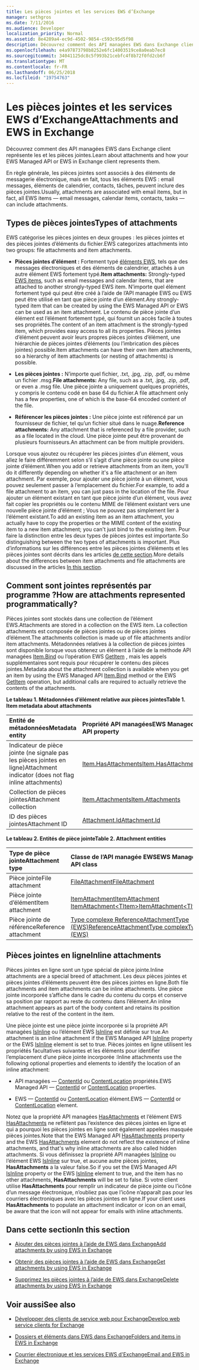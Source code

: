 ```yaml
---
title: Les pièces jointes et les services EWS d’Exchange
manager: sethgros
ms.date: 7/11/2016
ms.audience: Developer
localization_priority: Normal
ms.assetid: 8e4289a4-ec9d-4502-9854-c593c95d5f98
description: Découvrez comment des API managées EWS dans Exchange client représente les et les pièces jointes.
ms.openlocfilehash: e4a97873798b8252e6fc14003519ce8a0eab7ec8
ms.sourcegitcommit: 34041125dc8c5f993b21cebfc4f8b72f0fd2cb6f
ms.translationtype: MT
ms.contentlocale: fr-FR
ms.lasthandoff: 06/25/2018
ms.locfileid: "19754763"
---
```

# <a name="attachments-and-ews-in-exchange"></a><span data-ttu-id="cc5ea-103">Les pièces jointes et les services EWS d’Exchange</span><span class="sxs-lookup"><span data-stu-id="cc5ea-103">Attachments and EWS in Exchange</span></span>

<span data-ttu-id="cc5ea-104">Découvrez comment des API managées EWS dans Exchange client représente les et les pièces jointes.</span><span class="sxs-lookup"><span data-stu-id="cc5ea-104">Learn about attachments and how your EWS Managed API or EWS in Exchange client represents them.</span></span>
  
<span data-ttu-id="cc5ea-105">En règle générale, les pièces jointes sont associés à des éléments de messagerie électronique, mais en fait, tous les éléments EWS : email messages, éléments de calendrier, contacts, tâches, peuvent inclure des pièces jointes.</span><span class="sxs-lookup"><span data-stu-id="cc5ea-105">Usually, attachments are associated with email items, but in fact, all EWS items — email messages, calendar items, contacts, tasks — can include attachments.</span></span>
  
## <a name="types-of-attachments"></a><span data-ttu-id="cc5ea-106">Types de pièces jointes</span><span class="sxs-lookup"><span data-stu-id="cc5ea-106">Types of attachments</span></span>

<span data-ttu-id="cc5ea-107">EWS catégorise les pièces jointes en deux groupes : les pièces jointes et des pièces jointes d’éléments du fichier.</span><span class="sxs-lookup"><span data-stu-id="cc5ea-107">EWS categorizes attachments into two groups: file attachments and item attachments.</span></span>
  
- <span data-ttu-id="cc5ea-108">**Pièces jointes d’élément :** Fortement typé [éléments EWS](folders-and-items-in-ews-in-exchange.md), tels que des messages électroniques et des éléments de calendrier, attachés à un autre élément EWS fortement typé.</span><span class="sxs-lookup"><span data-stu-id="cc5ea-108">**Item attachments:** Strongly-typed [EWS items](folders-and-items-in-ews-in-exchange.md), such as email messages and calendar items, that are attached to another strongly-typed EWS item.</span></span> <span data-ttu-id="cc5ea-109">N’importe quel élément fortement typé qui peut être créé à l’aide de l’API managée EWS ou EWS peut être utilisé en tant que pièce jointe d’un élément.</span><span class="sxs-lookup"><span data-stu-id="cc5ea-109">Any strongly-typed item that can be created by using the EWS Managed API or EWS can be used as an item attachment.</span></span> <span data-ttu-id="cc5ea-110">Le contenu de pièce jointe d’un élément est l’élément fortement typé, qui fournit un accès facile à toutes ses propriétés.</span><span class="sxs-lookup"><span data-stu-id="cc5ea-110">The content of an item attachment is the strongly-typed item, which provides easy access to all its properties.</span></span> <span data-ttu-id="cc5ea-111">Pièces jointes d’élément peuvent avoir leurs propres pièces jointes d’élément, une hiérarchie de pièces jointes d’éléments (ou l’imbrication des pièces jointes) possible.</span><span class="sxs-lookup"><span data-stu-id="cc5ea-111">Item attachments can have their own item attachments, so a hierarchy of item attachments (or nesting of attachments) is possible.</span></span>
    
- <span data-ttu-id="cc5ea-112">**Les pièces jointes :** N’importe quel fichier, .txt, .jpg, .zip, .pdf, ou même un fichier .msg.</span><span class="sxs-lookup"><span data-stu-id="cc5ea-112">**File attachments:** Any file, such as a .txt, .jpg, .zip, .pdf, or even a .msg file.</span></span> <span data-ttu-id="cc5ea-113">Une pièce jointe a uniquement quelques propriétés, y compris le contenu codé en base 64 du fichier.</span><span class="sxs-lookup"><span data-stu-id="cc5ea-113">A file attachment only has a few properties, one of which is the base-64 encoded content of the file.</span></span> 
    
- <span data-ttu-id="cc5ea-114">**Référencer les pièces jointes :** Une pièce jointe est référencé par un fournisseur de fichier, tel qu’un fichier situé dans le nuage.</span><span class="sxs-lookup"><span data-stu-id="cc5ea-114">**Reference attachments:** Any attachment that is referenced by a file provider, such as a file located in the cloud.</span></span> <span data-ttu-id="cc5ea-115">Une pièce jointe peut être provenant de plusieurs fournisseurs.</span><span class="sxs-lookup"><span data-stu-id="cc5ea-115">An attachment can be from multiple providers.</span></span> 
    
<span data-ttu-id="cc5ea-116">Lorsque vous ajoutez ou récupérer les pièces jointes d’un élément, vous allez le faire différemment selon s’il s’agit d’une pièce jointe ou une pièce jointe d’élément.</span><span class="sxs-lookup"><span data-stu-id="cc5ea-116">When you add or retrieve attachments from an item, you'll do it differently depending on whether it's a file attachment or an item attachment.</span></span> <span data-ttu-id="cc5ea-117">Par exemple, pour ajouter une pièce jointe à un élément, vous pouvez seulement passer à l’emplacement du fichier.</span><span class="sxs-lookup"><span data-stu-id="cc5ea-117">For example, to add a file attachment to an item, you can just pass in the location of the file.</span></span> <span data-ttu-id="cc5ea-118">Pour ajouter un élément existant en tant que pièce jointe d’un élément, vous avez fait copier les propriétés ou le contenu MIME de l’élément existant vers une nouvelle pièce jointe d’élément ; Vous ne pouvez pas simplement lier à l’élément existant.</span><span class="sxs-lookup"><span data-stu-id="cc5ea-118">To add an existing item as an item attachment, you actually have to copy the properties or the MIME content of the existing item to a new item attachment; you can't just bind to the existing item.</span></span> <span data-ttu-id="cc5ea-119">Pour faire la distinction entre les deux types de pièces jointes est importante.</span><span class="sxs-lookup"><span data-stu-id="cc5ea-119">So distinguishing between the two types of attachments is important.</span></span> <span data-ttu-id="cc5ea-120">Plus d’informations sur les différences entre les pièces jointes d’éléments et les pièces jointes sont décrits dans les articles [de cette section](#bk_inthissection).</span><span class="sxs-lookup"><span data-stu-id="cc5ea-120">More details about the differences between item attachments and file attachments are discussed in the articles [In this section](#bk_inthissection).</span></span>
  
## <a name="how-are-attachments-represented-programmatically"></a><span data-ttu-id="cc5ea-121">Comment sont jointes représentés par programme ?</span><span class="sxs-lookup"><span data-stu-id="cc5ea-121">How are attachments represented programmatically?</span></span>

<span data-ttu-id="cc5ea-122">Pièces jointes sont stockés dans une collection de l’élément EWS.</span><span class="sxs-lookup"><span data-stu-id="cc5ea-122">Attachments are stored in a collection on the EWS item.</span></span> <span data-ttu-id="cc5ea-123">La collection attachments est composée de pièces jointes ou de pièces jointes d’élément.</span><span class="sxs-lookup"><span data-stu-id="cc5ea-123">The attachments collection is made up of file attachments and/or item attachments.</span></span> <span data-ttu-id="cc5ea-124">Métadonnées relatives à la collection de pièces jointes sont disponible lorsque vous obtenez un élément à l’aide de la méthode API managées [Item.Bind](http://msdn.microsoft.com/fr-fr/library/microsoft.exchange.webservices.data.item.bind%28v=exchg.80%29.aspx) ou l’opération EWS [GetItem](http://msdn.microsoft.com/library/e3590b8b-c2a7-4dad-a014-6360197b68e4%28Office.15%29.aspx) , mais les appels supplémentaires sont requis pour récupérer le contenu des pièces jointes.</span><span class="sxs-lookup"><span data-stu-id="cc5ea-124">Metadata about the attachment collection is available when you get an item by using the EWS Managed API [Item.Bind](http://msdn.microsoft.com/fr-fr/library/microsoft.exchange.webservices.data.item.bind%28v=exchg.80%29.aspx) method or the EWS [GetItem](http://msdn.microsoft.com/library/e3590b8b-c2a7-4dad-a014-6360197b68e4%28Office.15%29.aspx) operation, but additional calls are required to actually retrieve the contents of the attachments.</span></span> 
  
<span data-ttu-id="cc5ea-125">**Le tableau 1. Métadonnées d’élément relative aux pièces jointes**</span><span class="sxs-lookup"><span data-stu-id="cc5ea-125">**Table 1. Item metadata about attachments**</span></span>

|<span data-ttu-id="cc5ea-126">**Entité de métadonnées**</span><span class="sxs-lookup"><span data-stu-id="cc5ea-126">**Metadata entity**</span></span>|<span data-ttu-id="cc5ea-127">**Propriété API managées**</span><span class="sxs-lookup"><span data-stu-id="cc5ea-127">**EWS Managed API property**</span></span>|<span data-ttu-id="cc5ea-128">**Élément EWS**</span><span class="sxs-lookup"><span data-stu-id="cc5ea-128">**EWS element**</span></span>|
|:-----|:-----|:-----|
|<span data-ttu-id="cc5ea-129">Indicateur de pièce jointe (ne signale pas les pièces jointes en ligne)</span><span class="sxs-lookup"><span data-stu-id="cc5ea-129">Attachment indicator (does not flag inline attachments)</span></span>  <br/> |[<span data-ttu-id="cc5ea-130">Item.HasAttachments</span><span class="sxs-lookup"><span data-stu-id="cc5ea-130">Item.HasAttachments</span></span>](http://msdn.microsoft.com/fr-fr/library/microsoft.exchange.webservices.data.item.hasattachments%28v=exchg.80%29.aspx) <br/> |[<span data-ttu-id="cc5ea-131">HasAttachments</span><span class="sxs-lookup"><span data-stu-id="cc5ea-131">HasAttachments</span></span>](http://msdn.microsoft.com/library/538b7a85-11d7-4daa-8458-09b540760e8b%28Office.15%29.aspx) <br/> |
|<span data-ttu-id="cc5ea-132">Collection de pièces jointes</span><span class="sxs-lookup"><span data-stu-id="cc5ea-132">Attachment collection</span></span>  <br/> |[<span data-ttu-id="cc5ea-133">Item.Attachments</span><span class="sxs-lookup"><span data-stu-id="cc5ea-133">Item.Attachments</span></span>](http://msdn.microsoft.com/fr-fr/library/microsoft.exchange.webservices.data.item.attachments%28v=exchg.80%29.aspx) <br/> |[<span data-ttu-id="cc5ea-134">Pièces jointes</span><span class="sxs-lookup"><span data-stu-id="cc5ea-134">Attachments</span></span>](http://msdn.microsoft.com/library/b470e614-34bb-44f0-8790-7ddbdcbbd29d%28Office.15%29.aspx) <br/> |
|<span data-ttu-id="cc5ea-135">ID des pièces jointes</span><span class="sxs-lookup"><span data-stu-id="cc5ea-135">Attachment ID</span></span>  <br/> |[<span data-ttu-id="cc5ea-136">Attachment.Id</span><span class="sxs-lookup"><span data-stu-id="cc5ea-136">Attachment.Id</span></span>](http://msdn.microsoft.com/fr-fr/library/microsoft.exchange.webservices.data.attachment.id%28v=exchg.80%29.aspx) <br/> |[<span data-ttu-id="cc5ea-137">AttachmentId</span><span class="sxs-lookup"><span data-stu-id="cc5ea-137">AttachmentId</span></span>](http://msdn.microsoft.com/library/55a5fd77-60d1-40fa-8144-770600cedc6a%28Office.15%29.aspx) <br/> |
   
<span data-ttu-id="cc5ea-138">**Le tableau 2. Entités de pièce jointe**</span><span class="sxs-lookup"><span data-stu-id="cc5ea-138">**Table 2. Attachment entities**</span></span>

|<span data-ttu-id="cc5ea-139">**Type de pièce jointe**</span><span class="sxs-lookup"><span data-stu-id="cc5ea-139">**Attachment type**</span></span>|<span data-ttu-id="cc5ea-140">**Classe de l’API managée EWS**</span><span class="sxs-lookup"><span data-stu-id="cc5ea-140">**EWS Managed API class**</span></span>|<span data-ttu-id="cc5ea-141">**Élément EWS**</span><span class="sxs-lookup"><span data-stu-id="cc5ea-141">**EWS element**</span></span>|
|:-----|:-----|:-----|
|<span data-ttu-id="cc5ea-142">Pièce jointe</span><span class="sxs-lookup"><span data-stu-id="cc5ea-142">File attachment</span></span>  <br/> |[<span data-ttu-id="cc5ea-143">FileAttachment</span><span class="sxs-lookup"><span data-stu-id="cc5ea-143">FileAttachment</span></span>](http://msdn.microsoft.com/fr-fr/library/microsoft.exchange.webservices.data.fileattachment%28v=exchg.80%29.aspx) <br/> |[<span data-ttu-id="cc5ea-144">FileAttachment</span><span class="sxs-lookup"><span data-stu-id="cc5ea-144">FileAttachment</span></span>](http://msdn.microsoft.com/library/3ecea174-73d1-47fd-8917-6065cef1d565%28Office.15%29.aspx) <br/> |
|<span data-ttu-id="cc5ea-145">Pièce jointe d’élément</span><span class="sxs-lookup"><span data-stu-id="cc5ea-145">Item attachment</span></span>  <br/> |[<span data-ttu-id="cc5ea-146">ItemAttachment</span><span class="sxs-lookup"><span data-stu-id="cc5ea-146">ItemAttachment</span></span>](http://msdn.microsoft.com/fr-fr/library/microsoft.exchange.webservices.data.itemattachment%28v=exchg.80%29.aspx) <br/> [<span data-ttu-id="cc5ea-147">ItemAttachment\<TItem\></span><span class="sxs-lookup"><span data-stu-id="cc5ea-147">ItemAttachment\<TItem\></span></span>](http://msdn.microsoft.com/fr-fr/library/dd635165%28v=exchg.80%29.aspx) <br/> |[<span data-ttu-id="cc5ea-148">ItemAttachment</span><span class="sxs-lookup"><span data-stu-id="cc5ea-148">ItemAttachment</span></span>](http://msdn.microsoft.com/library/089ee599-f45e-46f5-a18a-5cfb3d2851ff%28Office.15%29.aspx) <br/> |
|<span data-ttu-id="cc5ea-149">Pièce jointe de référence</span><span class="sxs-lookup"><span data-stu-id="cc5ea-149">Reference attachment</span></span>  <br/> |[<span data-ttu-id="cc5ea-150">Type complexe ReferenceAttachmentType (EWS)</span><span class="sxs-lookup"><span data-stu-id="cc5ea-150">ReferenceAttachmentType complexType (EWS)</span></span>](http://msdn.microsoft.com/library/18bfa012-e903-d7f3-528a-31ccceb65463%28Office.15%29.aspx) <br/> |[<span data-ttu-id="cc5ea-151">ReferenceAttachment</span><span class="sxs-lookup"><span data-stu-id="cc5ea-151">ReferenceAttachment</span></span>](http://msdn.microsoft.com/library/b9bde862-6b75-4a81-8033-00a47be4dc2f%28Office.15%29.aspx) <br/> |
   
## <a name="inline-attachments"></a><span data-ttu-id="cc5ea-152">Pièces jointes en ligne</span><span class="sxs-lookup"><span data-stu-id="cc5ea-152">Inline attachments</span></span>

<span data-ttu-id="cc5ea-153">Pièces jointes en ligne sont un type spécial de pièce jointe.</span><span class="sxs-lookup"><span data-stu-id="cc5ea-153">Inline attachments are a special breed of attachment.</span></span> <span data-ttu-id="cc5ea-154">Les deux pièces jointes et pièces jointes d’éléments peuvent être des pièces jointes en ligne.</span><span class="sxs-lookup"><span data-stu-id="cc5ea-154">Both file attachments and item attachments can be inline attachments.</span></span> <span data-ttu-id="cc5ea-155">Une pièce jointe incorporée s’affiche dans le cadre du contenu du corps et conserve sa position par rapport au reste du contenu dans l’élément.</span><span class="sxs-lookup"><span data-stu-id="cc5ea-155">An inline attachment appears as part of the body content and retains its position relative to the rest of the content in the item.</span></span> 
  
<span data-ttu-id="cc5ea-156">Une pièce jointe est une pièce jointe incorporée si la propriété API managées [IsInline](http://msdn.microsoft.com/fr-fr/library/microsoft.exchange.webservices.data.attachment.isinline%28v=exchg.80%29.aspx) ou l’élément EWS [IsInline](http://msdn.microsoft.com/library/5e7712c8-372a-4a16-be64-360c5ff3961a%28Office.15%29.aspx) est définie sur true.</span><span class="sxs-lookup"><span data-stu-id="cc5ea-156">An attachment is an inline attachment if the EWS Managed API [IsInline](http://msdn.microsoft.com/fr-fr/library/microsoft.exchange.webservices.data.attachment.isinline%28v=exchg.80%29.aspx) property or the EWS [IsInline](http://msdn.microsoft.com/library/5e7712c8-372a-4a16-be64-360c5ff3961a%28Office.15%29.aspx) element is set to true.</span></span> <span data-ttu-id="cc5ea-157">Pièces jointes en ligne utilisent les propriétés facultatives suivantes et les éléments pour identifier l’emplacement d’une pièce jointe incorporée :</span><span class="sxs-lookup"><span data-stu-id="cc5ea-157">Inline attachments use the following optional properties and elements to identify the location of an inline attachment:</span></span> 
  
- <span data-ttu-id="cc5ea-158">API managées — [ContentId](http://msdn.microsoft.com/fr-fr/library/microsoft.exchange.webservices.data.attachment.contentid%28v=exchg.80%29.aspx) ou [ContentLocation](http://msdn.microsoft.com/fr-fr/library/microsoft.exchange.webservices.data.attachment.contentlocation%28v=exchg.80%29.aspx) propriétés.</span><span class="sxs-lookup"><span data-stu-id="cc5ea-158">EWS Managed API — [ContentId](http://msdn.microsoft.com/fr-fr/library/microsoft.exchange.webservices.data.attachment.contentid%28v=exchg.80%29.aspx) or [ContentLocation](http://msdn.microsoft.com/fr-fr/library/microsoft.exchange.webservices.data.attachment.contentlocation%28v=exchg.80%29.aspx) properties.</span></span> 
    
- <span data-ttu-id="cc5ea-159">EWS — [ContentId](http://msdn.microsoft.com/library/bc59100d-6079-414b-a6e0-7c15feaa3184%28Office.15%29.aspx) ou [ContentLocation](http://msdn.microsoft.com/library/d91cf587-24e3-4c13-8784-5ca29787cca7%28Office.15%29.aspx) élément.</span><span class="sxs-lookup"><span data-stu-id="cc5ea-159">EWS — [ContentId](http://msdn.microsoft.com/library/bc59100d-6079-414b-a6e0-7c15feaa3184%28Office.15%29.aspx) or [ContentLocation](http://msdn.microsoft.com/library/d91cf587-24e3-4c13-8784-5ca29787cca7%28Office.15%29.aspx) element.</span></span> 
    
<span data-ttu-id="cc5ea-160">Notez que la propriété API managées [HasAttachments](http://msdn.microsoft.com/fr-fr/library/microsoft.exchange.webservices.data.item.hasattachments%28v=exchg.80%29.aspx) et l’élément EWS [HasAttachments](http://msdn.microsoft.com/library/538b7a85-11d7-4daa-8458-09b540760e8b%28Office.15%29.aspx) ne reflètent pas l’existence des pièces jointes en ligne et qui a pourquoi les pièces jointes en ligne sont également appelées masquée pièces jointes.</span><span class="sxs-lookup"><span data-stu-id="cc5ea-160">Note that the EWS Managed API [HasAttachments](http://msdn.microsoft.com/fr-fr/library/microsoft.exchange.webservices.data.item.hasattachments%28v=exchg.80%29.aspx) property and the EWS [HasAttachments](http://msdn.microsoft.com/library/538b7a85-11d7-4daa-8458-09b540760e8b%28Office.15%29.aspx) element do not reflect the existence of inline attachments, and that's why inline attachments are also called hidden attachments.</span></span> <span data-ttu-id="cc5ea-161">Si vous définissez la propriété API managées [IsInline](http://msdn.microsoft.com/fr-fr/library/microsoft.exchange.webservices.data.attachment.isinline%28v=exchg.80%29.aspx) ou l’élément EWS [IsInline](http://msdn.microsoft.com/library/5e7712c8-372a-4a16-be64-360c5ff3961a%28Office.15%29.aspx) sur true, et aucune autre pièces jointes, **HasAttachments** a la valeur false.</span><span class="sxs-lookup"><span data-stu-id="cc5ea-161">So if you set the EWS Managed API [IsInline](http://msdn.microsoft.com/fr-fr/library/microsoft.exchange.webservices.data.attachment.isinline%28v=exchg.80%29.aspx) property or the EWS [IsInline](http://msdn.microsoft.com/library/5e7712c8-372a-4a16-be64-360c5ff3961a%28Office.15%29.aspx) element to true, and the item has no other attachments, **HasAttachments** will be set to false.</span></span> <span data-ttu-id="cc5ea-162">Si votre client utilise **HasAttachments** pour remplir un indicateur de pièce jointe ou l’icône d’un message électronique, n’oubliez pas que l’icône n’apparaît pas pour les courriers électroniques avec les pièces jointes en ligne.</span><span class="sxs-lookup"><span data-stu-id="cc5ea-162">If your client uses **HasAttachments** to populate an attachment indicator or icon on an email, be aware that the icon will not appear for emails with inline attachments.</span></span> 
  
## <a name="in-this-section"></a><span data-ttu-id="cc5ea-163">Dans cette section</span><span class="sxs-lookup"><span data-stu-id="cc5ea-163">In this section</span></span>
<span data-ttu-id="cc5ea-164"><a name="bk_inthissection"> </a></span><span class="sxs-lookup"><span data-stu-id="cc5ea-164"></span></span>

- [<span data-ttu-id="cc5ea-165">Ajouter des pièces jointes à l’aide de EWS dans Exchange</span><span class="sxs-lookup"><span data-stu-id="cc5ea-165">Add attachments by using EWS in Exchange</span></span>](how-to-add-attachments-by-using-ews-in-exchange.md)
    
- [<span data-ttu-id="cc5ea-166">Obtenir des pièces jointes à l’aide de EWS dans Exchange</span><span class="sxs-lookup"><span data-stu-id="cc5ea-166">Get attachments by using EWS in Exchange</span></span>](how-to-get-attachments-by-using-ews-in-exchange.md)
    
- [<span data-ttu-id="cc5ea-167">Supprimez les pièces jointes à l’aide de EWS dans Exchange</span><span class="sxs-lookup"><span data-stu-id="cc5ea-167">Delete attachments by using EWS in Exchange</span></span>](how-to-delete-attachments-by-using-ews-in-exchange.md)
    
## <a name="see-also"></a><span data-ttu-id="cc5ea-168">Voir aussi</span><span class="sxs-lookup"><span data-stu-id="cc5ea-168">See also</span></span>
<span data-ttu-id="cc5ea-169"><a name="bk_additionalresources"> </a></span><span class="sxs-lookup"><span data-stu-id="cc5ea-169"></span></span>

- [<span data-ttu-id="cc5ea-170">Développer des clients de service web pour Exchange</span><span class="sxs-lookup"><span data-stu-id="cc5ea-170">Develop web service clients for Exchange</span></span>](develop-web-service-clients-for-exchange.md)
    
- [<span data-ttu-id="cc5ea-171">Dossiers et éléments dans EWS dans Exchange</span><span class="sxs-lookup"><span data-stu-id="cc5ea-171">Folders and items in EWS in Exchange</span></span>](folders-and-items-in-ews-in-exchange.md)
    
- [<span data-ttu-id="cc5ea-172">Courrier électronique et les services EWS d'Exchange</span><span class="sxs-lookup"><span data-stu-id="cc5ea-172">Email and EWS in Exchange</span></span>](email-and-ews-in-exchange.md)
    

